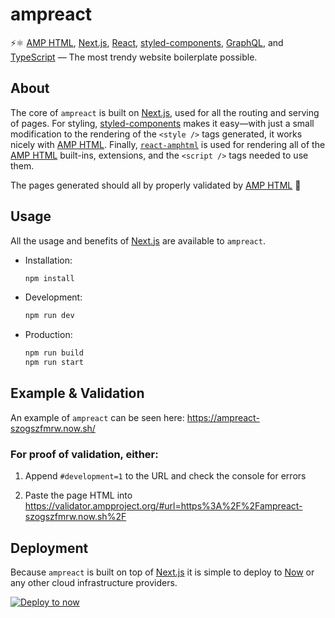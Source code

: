 # ampreact
⚡⚛ [AMP HTML][], [Next.js][], [React][], [styled-components][], [GraphQL][],
and [TypeScript][] — The most trendy website boilerplate possible.

## About

The core of `ampreact` is built on [Next.js][], used for all the routing and
serving of pages. For styling, [styled-components][] makes it easy—with
just a small modification to the rendering of the `<style />` tags generated,
it works nicely with [AMP HTML][]. Finally, [`react-amphtml`][]
is used for rendering all of the [AMP HTML][] built-ins, extensions, and
the `<script />` tags needed to use them.

[`react-amphtml`]: https://github.com/dfrankland/react-amphtml/

The pages generated should all by properly validated by [AMP HTML][] 💯

## Usage

All the usage and benefits of [Next.js][] are available to `ampreact`.

*   Installation:

    ```bash
    npm install
    ```

*   Development:

    ```bash
    npm run dev
    ```

*   Production:

    ```bash
    npm run build
    npm run start
    ```

## Example & Validation

An example of `ampreact` can be seen here: <https://ampreact-szogszfmrw.now.sh/>

### For proof of validation, either:

1.  Append `#development=1` to the URL and check the console for errors

2.  Paste the page HTML into <https://validator.ampproject.org/#url=https%3A%2F%2Fampreact-szogszfmrw.now.sh%2F>

## Deployment

Because `ampreact` is built on top of [Next.js][] it is simple to deploy to
[Now][] or any other cloud infrastructure providers.

[![Deploy to now][]][now deploy ampreact]

[Now]: https://zeit.co/now/
[Deploy to now]: https://deploy.now.sh/static/button.svg
[now deploy ampreact]: https://deploy.now.sh/?repo=https://github.com/dfrankland/ampreact

[AMP HTML]: https://github.com/ampproject/amphtml/
[Next.js]: https://github.com/zeit/next.js/
[React]: https://github.com/facebook/react/
[styled-components]: https://github.com/styled-components/styled-components/
[GraphQL]: https://github.com/graphql/graphql-js
[TypeScript]: https://github.com/microsoft/TypeScript
